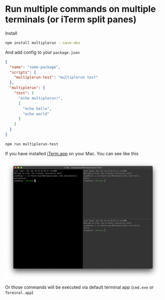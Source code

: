 # Run multiple commands on multiple terminals (or iTerm split panes)

Install

```sh
npm install multiplerun --save-dev
```

And add config to your `package.json`

```json
{
  "name": "some-package",
  "scripts": {
    "multiplerun-test": "multiplerun test"
  },
  "multiplerun": {
    "test": [
      "echo multiplerun!",
      [
        "echo hello",
        "echo world"
      ]
    ]
  }
}
```

```sh
npm run multiplerun-test
```

If you have installed [iTerm.app](https://www.iterm2.com/) on your Mac. You can see like this

![iTerm Example](./readme-assets/iTerm.png)

Or those commands will be executed via default terminal app (`cmd.exe` or `Terminal.app`)